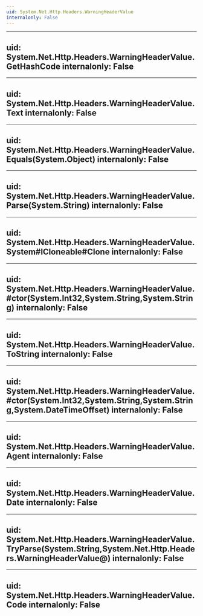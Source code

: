 ```yaml
---
uid: System.Net.Http.Headers.WarningHeaderValue
internalonly: False
---
```


---
uid: System.Net.Http.Headers.WarningHeaderValue.GetHashCode
internalonly: False
---

---
uid: System.Net.Http.Headers.WarningHeaderValue.Text
internalonly: False
---

---
uid: System.Net.Http.Headers.WarningHeaderValue.Equals(System.Object)
internalonly: False
---

---
uid: System.Net.Http.Headers.WarningHeaderValue.Parse(System.String)
internalonly: False
---

---
uid: System.Net.Http.Headers.WarningHeaderValue.System#ICloneable#Clone
internalonly: False
---

---
uid: System.Net.Http.Headers.WarningHeaderValue.#ctor(System.Int32,System.String,System.String)
internalonly: False
---

---
uid: System.Net.Http.Headers.WarningHeaderValue.ToString
internalonly: False
---

---
uid: System.Net.Http.Headers.WarningHeaderValue.#ctor(System.Int32,System.String,System.String,System.DateTimeOffset)
internalonly: False
---

---
uid: System.Net.Http.Headers.WarningHeaderValue.Agent
internalonly: False
---

---
uid: System.Net.Http.Headers.WarningHeaderValue.Date
internalonly: False
---

---
uid: System.Net.Http.Headers.WarningHeaderValue.TryParse(System.String,System.Net.Http.Headers.WarningHeaderValue@)
internalonly: False
---

---
uid: System.Net.Http.Headers.WarningHeaderValue.Code
internalonly: False
---
